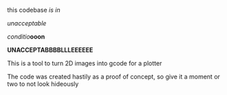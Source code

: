 this codebase *is in*

*unacceptable*

*conditio***ooon**


**UNACCEPTABBBBLLLEEEEEE**

This is a tool to turn 2D images into gcode for a plotter

The code was created hastily as a proof of concept, so give it a moment or two to not look hideously
